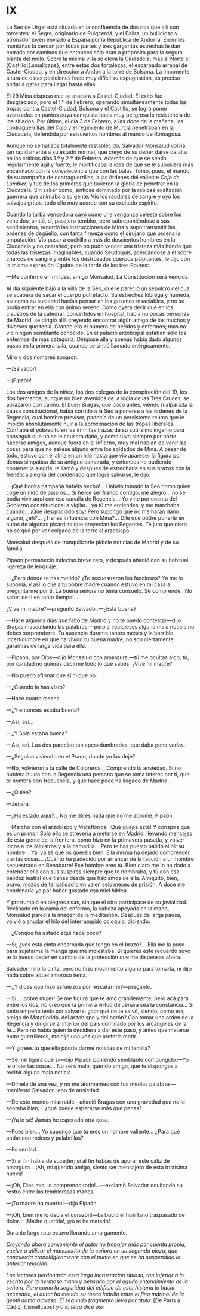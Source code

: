 # IX

La Seo de Urgel está situada en la confluencia de dos ríos que allí son
torrentes: el Segre, originario de Puigcerdá, y el Balira, un bullicioso
y atronador joven enviado a España por la República de Andorra. Enormes
montañas la cercan por todas partes y tres gargantas estrechas le dan entrada
por caminos que entonces sólo eran a propósito para la segura planta del mulo.
Sobre la misma villa se eleva la Ciudadela; más al Norte el <span class="sc3">[Castillo]{.smallcaps}</span>; 
entre estas dos fortalezas, el escarpado arrabal de Castel-Ciudad, y en
dirección a Andorra la torre de Solsona. La imponente altura de estas
posiciones hace muy difícil su expugnación, es preciso andar a gatas para
llegar hasta ellas.

El 29 Mina dispuso que se atacara a Castel-Ciudad. El éxito fue desgraciado;
pero el 1.º de Febrero, operando simultáneamente todas las tropas contra
Castel-Ciudad, Solsona y el Castillo, se logró poner avanzadas en puntos cuya
conquista hacía muy peligrosa la resistencia de los sitiados. Por último, el
día 3 de Febrero, a las doce de la mañana, las contraguerrillas del *Cojo* y el
regimiento de Murcia penetraban en la Ciudadela, defendida por seiscientos
hombres al mando de Romagosa.

Aunque no se hallaba totalmente restablecido, Salvador Monsalud volvía tan
rápidamente a su estado normal, que creyó de su deber darse de alta en los
críticos días 1.º y 2.º de Febrero. Además de que se sentía regularmente ágil
y fuerte, le mortificaba la idea de que se le supusiera más encariñado con la
convalecencia que con las balas. Tomó, pues, el mando de su compañía de
contraguerrillas, a las órdenes del valiente *Cojo de Lumbier*, y fue de los
primeros que tuvieron la gloria de penetrar en la Ciudadela. Sin saber cómo,
sintiose dominado por la rabiosa exaltación guerrera que animaba a su gente.
Vio los raudales de sangre y oyó los salvajes gritos, todo ello muy acorde con
su excitado espíritu.

Cuando la turba vencedora cayó como una venganza celeste sobre los vencidos,
sintió, sí, pasajero temblor; pero sobreponiéndose a sus sentimientos, recordó
las instrucciones de Mina y supo transmitir las órdenes de degüello, con tanta
firmeza como el cirujano que ordena la amputación. Vio pasar a cuchillo a más
de doscientos hombres en la Ciudadela y no pestañeó; pero no pudo vencer una
tristeza más honda que todas las tristezas imaginables, cuando Seudoquis,
acercándose a él sobre charcos de sangre y entre los destrozados cuerpos
palpitantes, le dijo con la misma expresión lúgubre de la tarde de los tres
Roures:

—Me confirmo en mi idea, amigo Monsalud. La Constitución será vencida.

Al día siguiente bajó a la villa de la Seo, que le pareció un sepulcro del cual
se acabara de sacar el cuerpo putrefacto. Su estrechez lóbrega y húmeda, así
como su suciedad hacían pensar en los gusanos insaciables, y no se podía entrar
en ella con ánimo sereno. Como oyera decir que en los claustros de la catedral,
convertidos en hospital, había no pocas personas de Madrid, se dirigió allá
creyendo encontrar algún amigo de los muchos y diversos que tenía. Grande era
el número de heridos y enfermos; mas no vio ningún semblante conocido. En el
palacio arzobispal estaban sólo los enfermos de más categoría. Dirigiose allá
y apenas había dado algunos pasos en la primera sala, cuando se sintió llamado
enérgicamente.

Miró y dos nombres sonaron.

—¡Salvador!

—¡Pipaón!

Los dos amigos de la niñez, los dos colegas de la conspiración del 19, los dos
hermanos, aunque no bien avenidos de la logia de las Tres Cruces, se abrazaron
con cariño. El buen Bragas, que poco antes, viendo malparada la causa
constitucional, había corrido a la Seo a ponerse a las órdenes de la Regencia,
cual hombre previsor, padecía de un persistente reúma que le impidió
absolutamente huir a la aproximación de las tropas liberales. Confiaba el
pobrecito en las infinitas trazas de su sutilísimo ingenio para conseguir que
no se le causara daño, y como tuvo siempre por norte hacerse amigos, aunque
fuera en el infierno, muy mal habían de venir las cosas para que no saliese
alguno entre los soldados de Mina. A pesar de todo, estuvo con el alma en un
hilo hasta que vio aparecer la figura por demás simpática de su antiguo
camarada, y entonces no pudiendo contener la alegría, le llamó y después de
estrecharle en sus brazos con la frenética alegría del condenado que logra
salvarse, le dijo:

—¡Qué bonita campaña habéis hecho!... Habéis tomado la Seo como quien coge un
nido de pájaros... Si he de ser franco contigo, me alegro... no se podía vivir
aquí con esa canalla de Regencia... Yo vine por cuenta del Gobierno
constitucional a vigilar... ya tú me entiendes; y me marchaba, cuando... ¡Qué
desgraciado soy! Pero supongo que no me harán daño alguno, ¿eh?... ¿Tienes
influencia con Mina?... Dile que podré ponerle en autos de algunas picardías
que proyectan los Regentes. Te juro que diera no sé qué por ver colgado de la
torre al arzobispo.

Monsalud después de tranquilizarle pidiole noticias de Madrid y de su familia.

Pipaón permaneció indeciso breve rato, y después añadió con su habitual
ligereza de lenguaje:

—¿Pero dónde te has metido? ¿Te secuestraron los facciosos? Ya me lo suponía,
y así lo dije a tu pobre madre cuando estuvo en mi casa a preguntarme por ti.
La buena señora no tenía consuelo. Se comprende. ¡No saber de ti en tanto
tiempo!...

¿Vive mi madre?—preguntó Salvador.—¿Está buena?

—Hace algunos días que falto de Madrid y no te puedo contestar—dijo Bragas
mascullando las palabras,—pero si recibieses alguna mala noticia no debes
sorprenderte. Tu ausencia durante tantos meses y la horrible incertidumbre en
que ha vivido tu buena madre, no son ciertamente garantías de larga vida para
ella.

—Pipaón, por Dios—dijo Monsalud con amargura,—tú me ocultas algo; tú, por
caridad no quieres decirme todo lo que sabes. ¿Vive mi madre?

—No puedo afirmar que sí ni que no.

—¿Cuándo la has visto?

—Hace cuatro meses.

—¿Y entonces estaba buena?

—Así, así...

—¿Y Sola estaba buena?

—Así, así. Las dos parecían tan apesadumbradas, que daba pena verlas.

—¿Seguían viviendo en el Prado, donde yo las dejé?

—No, volvieron a la calle de Coloreros... Comprendo tu ansiedad. Si no hubiera
huido con la Regencia una persona que se toma interés por ti, que te nombra con
frecuencia, y que hace poco ha llegado de Madrid...

—¿Quién?

—Jenara.

—¿Ha estado aquí?... No me dices nada que no me abrume, Pipaón.

—Marchó con el arzobispo y Mataflorida. ¡Qué guapa está! Y conspira que es un
primor. Sólo ella se atrevería a meterse en Madrid, llevando mensajes de esta
gente de la frontera, como hizo en la primavera pasada, y volver locos a los
Ministros y a la camarilla... Pero te has puesto pálido al oír su nombre... Ya,
ya sé que os queréis bien. Ella misma ha dejado comprender ciertas cosas...
¡Cuánto ha padecido por arrancar de la facción a un hombre secuestrado en
Benabarre! Ese hombre eres tú. Bien claro me lo ha dado a entender ella con sus
suspiros siempre que te nombraba, y tú con esa palidez teatral que tienes desde
que hablamos de ella. Amiguito, bien, bravo; mozas de tal calidad bien valen
seis meses de prisión. A doce me condenaría yo por haber gustado esa miel
hiblea.

Y prorrumpió en alegres risas, sin que el otro participase de su jovialidad.
Reclinado en la cama del enfermo, la cabeza apoyada en la mano, Monsalud
parecía la imagen de la meditación. Después de larga pausa, volvió a anudar el
hilo del interrumpido coloquio, diciendo:

—¿Conque ha estado aquí hace poco?

—Sí; ¿ves esta cinta encarnada que tengo en el brazo?... Ella me la puso para
sujetarme la manga que me molestaba. Si quieres este recuerdo suyo te lo puedo
ceder en cambio de la protección que me dispensas ahora.

Salvador miró la cinta, pero no hizo movimiento alguno para tomarla, ni dijo
nada sobre aquel amoroso tema.

—¿Y dices que hizo esfuerzos por rescatarme?—preguntó.

—Sí... ¡pobre mujer! Se me figura que te amó grandemente; pero acá para entre
los dos, no creo que la primera virtud de Jenara sea la constancia... Si tanto
empeño tenía por salvarte, ¿por qué no te salvó, siendo, como era, amiga de
Mataflorida, del arzobispo y del barón? Con tomar una orden de la Regencia
y dirigirse al interior del país dominado por los arcángeles de la fe... Pero
no había quien la decidiera a dar este paso, y antes que meterse entre
guerrilleros, me dijo una vez que prefería morir.

—Y ¿crees tú que ella podría darme noticias de mi familia?

—Se me figura que sí—dijo Pipaón poniendo semblante compungido.—Yo le oí
ciertas cosas... No será malo, querido amigo, que te dispongas a recibir alguna
mala noticia.

—Dímela de una vez, y no me atormentes con tus medias palabras—manifestó
Salvador lleno de ansiedad.

—De este mundo miserable—añadió Bragas con una gravedad que no le sentaba
bien,—¿qué puede esperarse más que penas?

—¡Ya lo sé! Jamás he esperado otra cosa.

—Pues bien... Yo supongo que tú eres un hombre valiente... ¿Para qué andar con
rodeos y palabrillas?

—Es verdad.

—Si al fin había de suceder; si al fin habías de apurar este cáliz de
amargura... ¡Ah, mi querido amigo, siento ser mensajero de esta tristísima
nueva!

—¡Oh, Dios mío, lo comprendo todo!...—exclamó Salvador ocultando su rostro
entre las temblorosas manos.

—¡Tu madre ha muerto!—dijo Pipaón.

—¡Oh, bien me lo decía el corazón!—balbució el huérfano traspasado de
dolor.—¡Madre querida!, ¡yo te he matado!

Durante largo rato estuvo llorando amargamente.

*Creyendo ahora conveniente el autor no trabajar más por cuenta propia, vuelve
a utilizar el manuscrito de la señora en su segunda pieza, que concuerda
cronológicamente con el punto en que se ha suspendido la anterior relación*.

*Los lectores perdonarán esta larga incrustación ripiosa, tan inferior a lo
escrito por la hermosa mano y pensado por el agudo entendimiento de la señora.
Pero como la seguridad del edificio de esta historia lo hacía necesario, el
autor ha metido su tosco ladrillo entre el fino mármol de la gentil dama
alavesa. El segundo fragmento lleva por título*: <span class="sc3">[De París
a Cádiz,]{.smallcaps}</span> *y a la letra dice así:*
